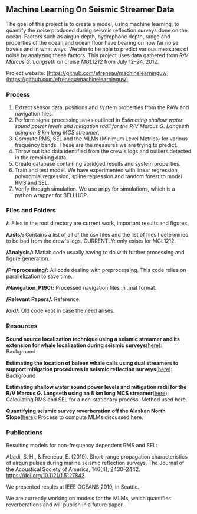 ## Machine Learning On Seismic Streamer Data ##

The goal of this project is to create a model, using machine learning, to quantify the noise produced during seismic reflection surveys done on the ocean. Factors such as airgun depth, hydrophone depth, range and properties of the ocean and ocean floor have bearing on how far noise travels and in what ways. We aim to be able to predict various measures of noise by analyzing these factors. This project uses data gathered from *R/V Marcus G. Langseth* on cruise *MGL1212* from July 12–24, 2012.

Project website: ​[https://github.com/efreneau/machinelearninguw](https://github.com/efreneau/machinelearninguw)

### Process ###
1. Extract sensor data, positions and system properties from the RAW and navigation files.
2. Perform signal processing tasks outlined in *Estimating shallow water sound power levels and mitigation
radii for the R/V Marcus G. Langseth using an 8 km long MCS
streamer*.
3. Compute RMS, SEL and the MLMs (Minimum Level Metrics) for various frequency bands. These are the measures we are trying to predict.
4. Throw out bad data identified from the crew's logs and outliers detected in the remaining data.
5. Create database containing abridged results and system properties.
6. Train and test model. We have experimented with linear regression, polynomial regression, spline regression and random forest to model RMS and SEL.
7. Verify through simulation. We use arlpy for simulations, which is a python wrapper for BELLHOP.

### Files and Folders ###
**/:** Files in the root directory are current work, important results and figures.

**/Lists/:** Contains a list of all of the csv files and the list of files I determined to be bad from the crew's logs. CURRENTLY: only exists for MGL1212.

**/Analysis/:** Matlab code usually having to do with further processing and figure generation.

**/Preprocessing/:** All code dealing with preprocessing. This code relies on parallelization to save time.

**/Navigation_P190/:** Processed navigation files in .mat format.

**/Relevant Papers/:** Reference.

**/old/:** Old code kept in case the need arises.

### Resources ###
**Sound source localization technique using a seismic streamer
and its extension for whale localization during seismic surveys**([here](https://github.com/efreneau/machinelearninguw/blob/master/Relevant%20Papers/Abadi_et_al_2015.pdf)): Background

**Estimating the location of baleen whale calls
using dual streamers to support mitigation
procedures in seismic reflection surveys**([here](https://github.com/efreneau/machinelearninguw/blob/master/Relevant%20Papers/Abadi_et_al_2017.pdf)): Background

**Estimating shallow water sound power levels and mitigation
radii for the R/V Marcus G. Langseth using an 8 km long MCS
streamer**([here](https://github.com/efreneau/machinelearninguw/blob/master/Relevant%20Papers/Crone_et%20al_2014_Estimating%20shallow%20water%20sound%20power%20levels%20and%20mitigation.pdf)): Calculating RMS and SEL for a non-stationary process. Method used here.

**Quantifying seismic survey reverberation off the Alaskan North Slope**([here](https://github.com/efreneau/Machine-Learning-On-Seismic-Streamer-Data/blob/master/Relevant%20Papers/Guerra_Thode_et%20al_2011_read.pdf)): Process to compute MLMs discussed here.

### Publications ###

Resulting models for non-frequency dependent RMS and SEL:

Abadi, S. H., & Freneau, E. (2019). Short-range propagation characteristics of airgun pulses during marine seismic reflection surveys.
The Journal of the Acoustical Society of America, 146(4), 2430–2442. https://doi.org/10.1121/1.5127843.

We presented results at IEEE OCEANS 2019, in Seattle.

We are currently working on models for the MLMs, which quantifies reverberations and will publish in a future paper.
